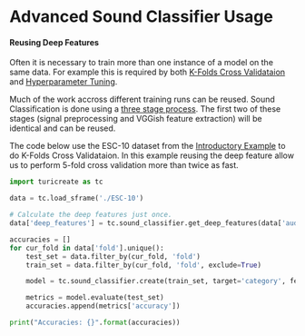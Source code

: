 # Advanced Sound Classifier Usage


#### Reusing Deep Features
Often it is necessary to train more than one instance of a model on the same data. For example this is required by both [K-Folds Cross Validataion](https://en.wikipedia.org/wiki/Cross-validation_(statistics)) and [Hyperparameter Tuning](https://en.wikipedia.org/wiki/Hyperparameter_optimization).

Much of the work accross different training runs can be reused. Sound Classification is done using a [three stage process](how-it-works.md). The first two of these stages (signal preprocessing and VGGish feature extraction) will be identical and can be reused.

The code below use the ESC-10 dataset from the [Introductory Example](./README.md#introductory-example) to do K-Folds Cross Validataion. In this example reusing the deep feature allow us to perform 5-fold cross validation more than twice as fast.
```python
import turicreate as tc

data = tc.load_sframe('./ESC-10')

# Calculate the deep features just once.
data['deep_features'] = tc.sound_classifier.get_deep_features(data['audio'])

accuracies = []
for cur_fold in data['fold'].unique():
    test_set = data.filter_by(cur_fold, 'fold')
    train_set = data.filter_by(cur_fold, 'fold', exclude=True)

    model = tc.sound_classifier.create(train_set, target='category', feature='deep_features')

    metrics = model.evaluate(test_set)
    accuracies.append(metrics['accuracy'])

print("Accuracies: {}".format(accuracies))
```
